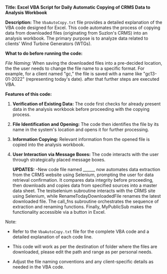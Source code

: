 **Title: Excel VBA Script for Daily Automatic Copying of CRMS Data to Analysis Workbook**

**Description:** 
The `VbaAutoCopy.txt` file provides a detailed explanation of the VBA code designed for Excel. This code automates the process of copying data from downloaded files (originating from Suzlon's CRMS) into an analysis workbook. The primary purpose is to analyze data related to clients' Wind Turbine Generators (WTGs).

**What to do before running the code:**

_File Naming:_
   When saving the downloaded files into a pre-decided location, the the user needs to change the file name to a specific format. For example, for a client named "gc," the file is saved with a name like "gc13-01-2022" (representing today's date). after that further steps are executed VBA.

**Features of this code:**

1. **Verification of Existing Data:**
   The code first checks for already present data in the analysis workbook before proceeding with the copying process.

3. **File Identification and Opening:**
   The code then identifies the file by its name in the system's location and opens it for further processing.

4. **Information Copying:**
   Relevant information from the opened file is copied into the analysis workbook.

5. **User Interaction via Message Boxes:**
   The code interacts with the user through strategically placed message boxes.

   **UPDATES:**
-New code file named ______ now automates data extraction from the CRMS website using Selenium, prompting the user for data retrieval confirmation. It compares data integrity before proceeding, then downloads and copies data from specified sources into a master data sheet. The testselenium subroutine interacts with the CRMS site using Selenium, while RenameTodayDownloadedFile renames the latest downloaded file. The call_fns subroutine orchestrates the sequence of extraction and renaming functions. Finally, MyPublicSub makes the functionality accessible via a button in Excel.







Note: 

- Refer to the `VbaAutoCopy.txt` file for the complete VBA code and a detailed explanation of each code line.

- This code will work as per the destination of folder where the files are downloaded, please edit the path and range as per personal needs.

- Adjust the file naming conventions and any client-specific details as needed in the VBA code.
